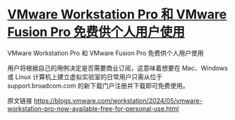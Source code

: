 # [VMware Workstation Pro 和 VMware Fusion Pro 免费供个人用户使用](https://github.com/myogg/meek/issues/53)

VMware Workstation Pro 和 VMware Fusion Pro 免费供个人用户使用

用户将根据自己的用例决定是否需要商业订阅，这意味着想要在 Mac、Windows 或 Linux 计算机上建立虚拟实验室的日常用户只需从位于 support.broadcom.com 的新下载门户注册并下载即可免费使用。

原文链接
https://blogs.vmware.com/workstation/2024/05/vmware-workstation-pro-now-available-free-for-personal-use.html